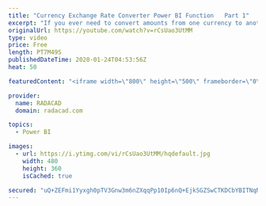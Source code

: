 ```yaml
---
title: "Currency Exchange Rate Converter Power BI Function   Part 1"
excerpt: "If you ever need to convert amounts from one currency to another, you face the challenge that currency rates are not constant. They change every day. You either need to keep an up-to-date table of all new currency rates and use that in your Power BI solution, or use a function that gets the rate from"
originalUrl: https://youtube.com/watch?v=rCsUao3UtMM
type: video
price: Free
length: PT7M49S
publishedDateTime: 2020-01-24T04:53:56Z
heat: 50

featuredContent: "<iframe width=\"800\" height=\"500\" frameborder=\"0\" src=\"https://www.youtube.com/embed/rCsUao3UtMM\" allow=\"accelerometer; autoplay; encrypted-media; gyroscope; picture-in-picture\" allowfullscreen></iframe>"

provider:
  name: RADACAD
  domain: radacad.com

topics:
  - Power BI

images:
  - url: https://i.ytimg.com/vi/rCsUao3UtMM/hqdefault.jpg
    width: 480
    height: 360
    isCached: true

secured: "uQ+ZEFmi1Yyxgh0pTV3Gnw3m6nZXqqPp10Ip6nQ+EjkSGZSwCTKDCbYBITNqNUxoMKiA4cGOtUElzgWJmK3RQcNSPEUkDbnI25PZRH9BMH1mXTMyrZSfjZmmrSYf5bWnkO/FmvwS9pW1lxhb+PspZidEDnHR26Ynr/hPy+AYz7035itI/SAhHbiBcBIqhmBIWyt9SqeDk2P1P5y1PdQIY/JpL+s6i7dAa6HWXHhJVEYAsxfhZd8WCbWxjX8mulsDkl/cjYGwjEfqf0tExBvkDOseQz0G3usWiAnehddXGO4PAUb6/98F1W0DHeaQcRgeHNleXPfQO84OEpElgvez+uJGAS2DYEqcYiQgnH2SNhDsJzNS7I3chVybKZ6/M2QnsuudNxEbAX+hEAP6HLQ42F94uu8fFkBPLECqNqvoXIs=;7FMoKEyWnQdzfYS1JiX0hw=="
---
```



